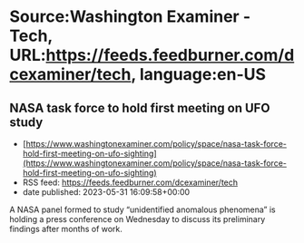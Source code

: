 # Source:Washington Examiner - Tech, URL:https://feeds.feedburner.com/dcexaminer/tech, language:en-US

## NASA task force to hold first meeting on UFO study
 - [https://www.washingtonexaminer.com/policy/space/nasa-task-force-hold-first-meeting-on-ufo-sighting](https://www.washingtonexaminer.com/policy/space/nasa-task-force-hold-first-meeting-on-ufo-sighting)
 - RSS feed: https://feeds.feedburner.com/dcexaminer/tech
 - date published: 2023-05-31 16:09:58+00:00

A NASA panel formed to study “unidentified anomalous phenomena” is holding a press conference on Wednesday to discuss its preliminary findings after months of work.

